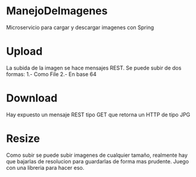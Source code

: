 # ManejoDeImagenes
Microservicio para cargar y descargar imagenes con Spring

# Upload
La subida de la imagen se hace mensajes REST. 
Se puede subir de dos formas:
1.- Como File
2.- En base 64

# Download
Hay expuesto un mensaje REST tipo GET que retorna un HTTP de tipo JPG

# Resize
Como subir se puede subir imagenes de cualquier tamaño, realmente hay que bajarlas de resolucion para guardarlas de forma mas prudente. Juego con una libreria para hacer eso.

